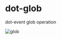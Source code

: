 # dot-glob

dot-event glob operation

![glob](https://media1.tenor.com/images/91c8fd4e96a1cc0ef7bb2b725679f2a2/tenor.gif?itemid=9181632)
